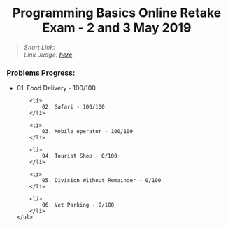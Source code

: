 <h1 align="center">Programming Basics Online Retake Exam - 2 and 3 May 2019</h1>

<blockquote>
    <i>
        Short Link: 
    </i>
    <br>
    <i>
        Link Judge: <a href="https://judge.softuni.bg/Contests/Practice/Index/1654#0">here</a>
    </i>
</blockquote>

<h3>Problems Progress:</h3>
    <ul>
        <li>
            01. Food Delivery - 100/100
        </li>

        <li>
            02. Safari - 100/100
        </li>

        <li>
            03. Mobile operator - 100/100
        </li>

        <li>
            04. Tourist Shop - 0/100
        </li>

        <li>
            05. Division Without Remainder - 0/100
        </li>

        <li>
            06. Vet Parking - 0/100
        </li>
    </ul>